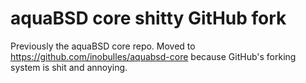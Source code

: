 # aquaBSD core shitty GitHub fork

Previously the aquaBSD core repo. Moved to https://github.com/inobulles/aquabsd-core because GitHub's forking system is shit and annoying. 
